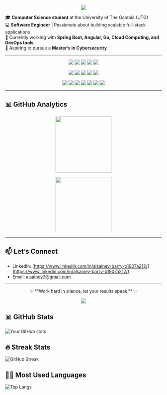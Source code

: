 <!-- Profile Banner (Optional) -->
<p align="center">
  <img src="https://capsule-render.vercel.app/api?type=waving&color=9b87f5&height=200&section=header&text=Hi%20I'm%20Alsainey%20Barry%20👋&fontSize=40&fontColor=ffffff&animation=fadeIn&fontAlignY=40" />
</p>

🎓 **Computer Science student** at the University of The Gambia (UTG)  
💻 **Software Engineer** | Passionate about building scalable full-stack applications  
🌱 Currently working with **Spring Boot, Angular, Go, Cloud Computing, and DevOps tools**  
🔐 Aspiring to pursue a **Master’s in Cybersecurity**  

---

<p align="center">
  <img src="https://img.shields.io/badge/Java-ED8B00?style=for-the-badge&logo=java&logoColor=white"/>
  <img src="https://img.shields.io/badge/Go-00ADD8?style=for-the-badge&logo=go&logoColor=white"/>
  <img src="https://img.shields.io/badge/C%23-239120?style=for-the-badge&logo=c-sharp&logoColor=white"/>
  <img src="https://img.shields.io/badge/Python-3776AB?style=for-the-badge&logo=python&logoColor=white"/>
  <img src="https://img.shields.io/badge/TypeScript-3178C6?style=for-the-badge&logo=typescript&logoColor=white"/>
</p>

<p align="center">
  <img src="https://img.shields.io/badge/Spring%20Boot-6DB33F?style=for-the-badge&logo=springboot&logoColor=white"/>
  <img src="https://img.shields.io/badge/Angular-DD0031?style=for-the-badge&logo=angular&logoColor=white"/>
  <img src="https://img.shields.io/badge/NestJS-E0234E?style=for-the-badge&logo=nestjs&logoColor=white"/>
  <img src="https://img.shields.io/badge/ASP.NET-512BD4?style=for-the-badge&logo=dotnet&logoColor=white"/>
  <img src="https://img.shields.io/badge/Node.js-43853D?style=for-the-badge&logo=node.js&logoColor=white"/>
</p>

<p align="center">
  <img src="https://img.shields.io/badge/PostgreSQL-316192?style=for-the-badge&logo=postgresql&logoColor=white"/>
  <img src="https://img.shields.io/badge/MySQL-4479A1?style=for-the-badge&logo=mysql&logoColor=white"/>
  <img src="https://img.shields.io/badge/Redis-DC382D?style=for-the-badge&logo=redis&logoColor=white"/>
  <img src="https://img.shields.io/badge/Docker-2496ED?style=for-the-badge&logo=docker&logoColor=white"/>
  <img src="https://img.shields.io/badge/Kubernetes-326CE5?style=for-the-badge&logo=kubernetes&logoColor=white"/>
  <img src="https://img.shields.io/badge/AWS-232F3E?style=for-the-badge&logo=amazon-aws&logoColor=white"/>
  <img src="https://img.shields.io/badge/Git-F05032?style=for-the-badge&logo=git&logoColor=white"/>
</p>

---

## 📊 GitHub Analytics  

<p align="center">
  <img src="https://github-readme-stats.vercel.app/api?username=Juniorbarry26&show_icons=true&theme=radical" height="180"/>
</p>

<p align="center">
  <img src="https://github-readme-stats.vercel.app/api/top-langs/?username=Juniorbarry26&layout=compact&theme=radical" height="180"/>
</p>

---

## 📫 Let’s Connect  
- LinkedIn: [https://www.linkedin.com/in/alsainey-barry-b1907a212/](https://www.linkedin.com/in/alsainey-barry-b1907a212/)  
- Email: alsainey7@gmail.com  

---

<p align="center">
  ✨ *“Work hard in silence, let your results speak.”* ✨
</p>

<!-- Footer Banner -->
<p align="center">
  <img src="https://capsule-render.vercel.app/api?type=waving&color=9b87f5&height=120&section=footer"/>
</p>

## 📊 GitHub Stats  
![Your GitHub stats](https://github-readme-stats.vercel.app/api?username=Juniorbarry26&show_icons=true&theme=radical)  

## 🔥 Streak Stats  
![GitHub Streak](https://github-readme-streak-stats.herokuapp.com/?user=Juniorbarry26&theme=radical)  

## 🧑‍💻 Most Used Languages  
![Top Langs](https://github-readme-stats.vercel.app/api/top-langs/?username=Juniorbarry26&layout=compact&theme=radical)  
